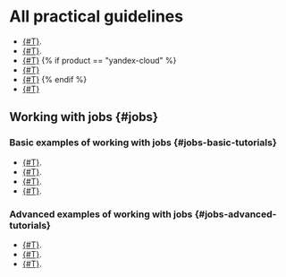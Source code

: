 # All practical guidelines

* [{#T}](./configure-network.md).
* [{#T}](./copy-files-from-object-storage.md).
* [{#T}](./exchange-data-with-mch.md)
{% if product == "yandex-cloud" %}
* [{#T}](./sqoop-mmy.md)
* [{#T}](./sqoop-mpg.md)
{% endif %}
* [{#T}](./geesefs-init-actions.md)

## Working with jobs {#jobs}

### Basic examples of working with jobs {#jobs-basic-tutorials}

* [{#T}](./hive-job-basics.md).
* [{#T}](./mapreduce-job-basics.md).
* [{#T}](./pyspark-job-basics.md).
* [{#T}](./spark-job-basics.md).

### Advanced examples of working with jobs {#jobs-advanced-tutorials}

* [{#T}](./how-to-use-hive.md).
* [{#T}](./run-spark-job.md).
* [{#T}](./remote-run-job.md).
